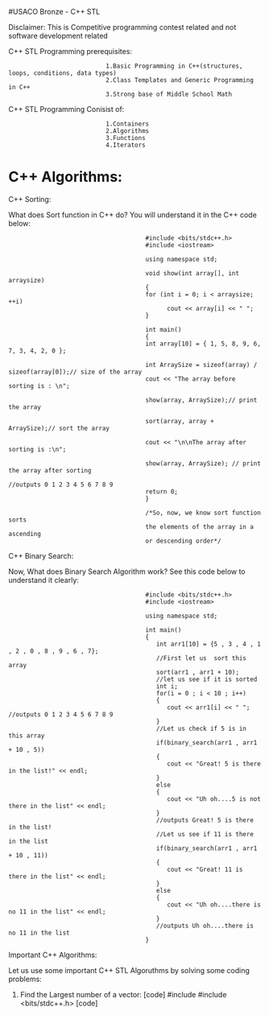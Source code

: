 #USACO Bronze - C++ STL 

Disclaimer: This is Competitive programming contest related and not software development related

C++ STL Programming prerequisites:
    
                               1.Basic Programming in C++(structures, loops, conditions, data types)
                               2.Class Templates and Generic Programming in C++
                               3.Strong base of Middle School Math
                               
C++ STL Programming Conisist of:
  
                               1.Containers
                               2.Algorithms
                               3.Functions
                               4.Iterators
                               
# C++ Algorithms:

C++ Sorting: 

What does Sort function in C++ do? You will understand it in the C++ code below:
 
                                          #include <bits/stdc++.h>
                                          #include <iostream>
 
                                          using namespace std;
 
                                          void show(int array[], int arraysize)
                                          {
                                          for (int i = 0; i < arraysize; ++i)
                                                cout << array[i] << " ";
                                          }
 
                                          int main()
                                          {
                                          int array[10] = { 1, 5, 8, 9, 6, 7, 3, 4, 2, 0 };
   
                                          int ArraySize = sizeof(array) / sizeof(array[0]);// size of the array
                                          cout << "The array before sorting is : \n";
   
                                          show(array, ArraySize);// print the array
 
                                          sort(array, array + ArraySize);// sort the array
 
                                          cout << "\n\nThe array after sorting is :\n";
   
                                          show(array, ArraySize); // print the array after sorting
                                                                  //outputs 0 1 2 3 4 5 6 7 8 9 
                                          return 0;
                                          }
 
                                          /*So, now, we know sort function sorts 
                                          the elements of the array in a ascending 
                                          or descending order*/
C++ Binary Search:
         
Now, What does Binary Search Algorithm work? See this code below to understand it clearly:

                                          #include <bits/stdc++.h>
                                          #include <iostream>
                                          
                                          using namespace std;
                                          
                                          int main()
                                          {
                                             int arr1[10] = {5 , 3 , 4 , 1 , 2 , 0 , 8 , 9 , 6 , 7};
                                             //First let us  sort this array
                                             sort(arr1 , arr1 + 10);
                                             //let us see if it is sorted
                                             int i;
                                             for(i = 0 ; i < 10 ; i++)
                                             {
                                                cout << arr1[i] << " "; //outputs 0 1 2 3 4 5 6 7 8 9
                                             }
                                             //Let us check if 5 is in this array
                                             if(binary_search(arr1 , arr1 + 10 , 5))
                                             {
                                                cout << "Great! 5 is there in the list!" << endl;
                                             }
                                             else
                                             {
                                                cout << "Uh oh....5 is not there in the list" << endl;
                                             } 
                                             //outputs Great! 5 is there in the list!
                                             //Let us see if 11 is there in the list
                                             if(binary_search(arr1 , arr1 + 10 , 11))
                                             {
                                                cout << "Great! 11 is there in the list" << endl;
                                             }
                                             else
                                             {
                                                cout << "Uh oh....there is no 11 in the list" << endl;
                                             }
                                             //outputs Uh oh....there is no 11 in the list
                                          }

Important C++ Algorithms:

Let us use some important C++ STL Algoruthms by solving some coding problems:

1. Find the Largest number of a vector:
[code]
#include <iostream>
#include <bits/stdc++.h>
[code]
